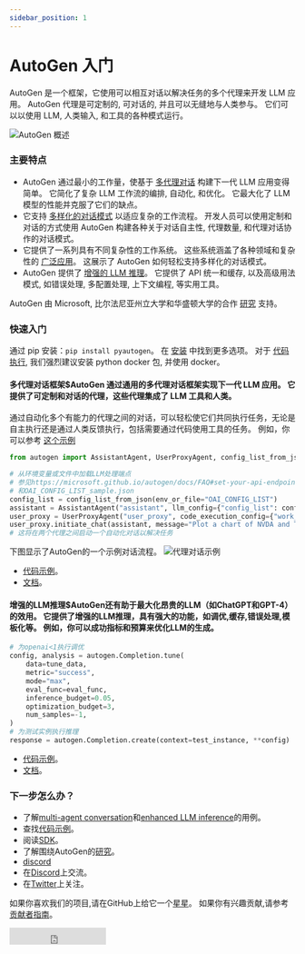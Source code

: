 ```yaml
---
sidebar_position: 1
---
```


# AutoGen 入门

<!-- ### 欢迎使用AutoGen，这是一个通过多代理对话框架实现下一代LLM应用的库！ -->

AutoGen 是一个框架，它使用可以相互对话以解决任务的多个代理来开发 LLM 应用。 AutoGen 代理是可定制的, 可对话的, 并且可以无缝地与人类参与。 它们可以以使用 LLM, 人类输入, 和工具的各种模式运行。

![AutoGen 概述](/img/autogen_agentchat.png)

### 主要特点

- AutoGen 通过最小的工作量，使基于 [多代理对话](https://microsoft.github.io/autogen/docs/Use-Cases/agent_chat) 构建下一代 LLM 应用变得简单。 它简化了复杂 LLM 工作流的编排, 自动化, 和优化。 它最大化了 LLM 模型的性能并克服了它们的缺点。
- 它支持 [多样化的对话模式](https://microsoft.github.io/autogen/docs/Use-Cases/agent_chat#supporting-diverse-conversation-patterns) 以适应复杂的工作流程。 开发人员可以使用定制和对话的方式使用 AutoGen 构建各种关于对话自主性, 代理数量, 和代理对话协作的对话模式。
- 它提供了一系列具有不同复杂性的工作系统。 这些系统涵盖了各种领域和复杂性的 [广泛应用](https://microsoft.github.io/autogen/docs/Use-Cases/agent_chat#diverse-applications-implemented-with-autogen)。 这展示了 AutoGen 如何轻松支持多样化的对话模式。
- AutoGen 提供了 [增强的 LLM 推理](https://microsoft.github.io/autogen/docs/Use-Cases/enhanced_inference#api-unification)。 它提供了 API 统一和缓存, 以及高级用法模式, 如错误处理, 多配置处理, 上下文编程, 等实用工具。

AutoGen 由 Microsoft, 比尔法尼亚州立大学和华盛顿大学的合作 [研究](/docs/Research) 支持。

### 快速入门

通过 pip 安装：`pip install pyautogen`。 在 [安装](/docs/Installation) 中找到更多选项。
对于 [代码执行](/docs/FAQ#code-execution), 我们强烈建议安装 python docker 包, 并使用 docker。

#### 多代理对话框架$AutoGen 通过通用的多代理对话框架实现下一代 LLM 应用。 它提供了可定制和对话的代理，这些代理集成了 LLM 工具和人类。
通过自动化多个有能力的代理之间的对话，可以轻松使它们共同执行任务，无论是自主执行还是通过人类反馈执行，包括需要通过代码使用工具的任务。 例如，你可以参考 [这个示例](https://github.com/microsoft/autogen/blob/main/test/twoagent.py)

```python
from autogen import AssistantAgent, UserProxyAgent, config_list_from_json

# 从环境变量或文件中加载LLM处理端点
# 参见https://microsoft.github.io/autogen/docs/FAQ#set-your-api-endpoints
# 和OAI_CONFIG_LIST_sample.json
config_list = config_list_from_json(env_or_file="OAI_CONFIG_LIST")
assistant = AssistantAgent("assistant", llm_config={"config_list": config_list})
user_proxy = UserProxyAgent("user_proxy", code_execution_config={"work_dir": "coding"})
user_proxy.initiate_chat(assistant, message="Plot a chart of NVDA and TESLA stock price change YTD.")
# 这将在两个代理之间启动一个自动化对话以解决任务
```

下图显示了AutoGen的一个示例对话流程。
![代理对话示例](/img/chat_example.png)

* [代码示例](/docs/Examples/AgentChat)。
* [文档](/docs/Use-Cases/agent_chat)。

#### 增强的LLM推理$AutoGen还有助于最大化昂贵的LLM（如ChatGPT和GPT-4）的效用。 它提供了增强的LLM推理，具有强大的功能，如调优,缓存,错误处理,模板化等。 例如，你可以成功指标和预算来优化LLM的生成。
```python
# 为openai<1执行调优
config, analysis = autogen.Completion.tune(
    data=tune_data,
    metric="success",
    mode="max",
    eval_func=eval_func,
    inference_budget=0.05,
    optimization_budget=3,
    num_samples=-1,
)
# 为测试实例执行推理
response = autogen.Completion.create(context=test_instance, **config)
```
* [代码示例](/docs/Examples/Inference)。
* [文档](/docs/Use-Cases/enhanced_inference)。

### 下一步怎么办？

* 了解[multi-agent conversation](/docs/Use-Cases/agent_chat)和[enhanced LLM inference](/docs/Use-Cases/enhanced_inference)的用例。
* 查找[代码示例](/docs/Examples/AgentChat)。
* 阅读[SDK](/docs/reference/agentchat/conversable_agent/)。
* 了解围绕AutoGen的[研究](/docs/Research)。
* [discord](https://github.com/orgs/microsoft/projects/989/views/3)
* 在[Discord](https://discord.gg/pAbnFJrkgZ)上交流。
* 在[Twitter](https://twitter.com/pyautogen)上关注。

如果你喜欢我们的项目,请在GitHub上给它一个[星星](https://github.com/microsoft/autogen/stargazers)。 如果你有兴趣贡献,请参考[贡献者指南](/docs/Contribute)。

<iframe src="https://ghbtns.com/github-btn.html?user=microsoft&amp;repo=autogen&amp;type=star&amp;count=true&amp;size=large" frameborder="0" scrolling="0" width="170" height="30" title="GitHub"></iframe>
